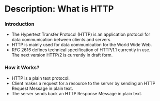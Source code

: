 # Description: What is HTTP

### Introduction
- The Hypertext Transfer Protocol (HTTP) is an application protocol for data communication between clients and servers.
- HTTP is mainly used for data communication for the World Wide Web.
- RFC 2616 defines technical specification of HTTP/1.1 currently in use. The next version HTTP/2 is currently in draft form.

### How it Works?
- HTTP is a plain text protocol.
- Client makes a request for a resource to the server by sending an HTTP Request Message in plain text.
- The server sends back an HTTP Response Message in plain text.
